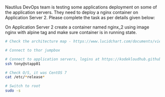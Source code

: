Nautilus DevOps team is testing some applications deployment on some of the application servers. They need to deploy a nginx container on Application Server 2. Please complete the task as per details given below:


On Application Server 2 create a container named nginx_2 using image nginx with alpine tag and make sure container is in running state.

 

```bash
# Check the architecture map - https://www.lucidchart.com/documents/view/58e22de2-c446-4b49-ae0f-db79a3318e97/0_0

# Connect to thor jumpbox

# Connect to application servers, logins at https://kodekloudhub.github.io/kodekloud-engineer/docs/projects/nautilus
ssh tony@stapp01

# Check O/S, it was CentOS 7
cat /etc/*release*

# Switch to root
sudo -s
```